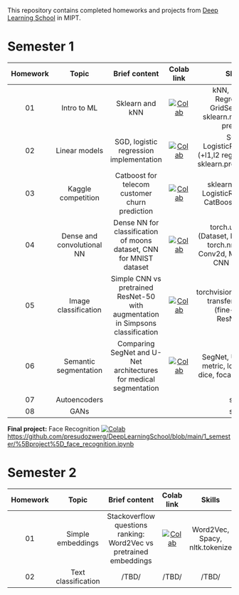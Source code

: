 This repository contains completed homeworks and projects from [Deep Learning School](https://dls.samcs.ru/) in MIPT.

# Semester 1

| Homework   | Topic                | Brief content | Colab link            | Skills | Language |
|:----------:|:--------------------:|:-------------:|:---------------------:|:--------:|:--------:|
| 01 | Intro to ML | Sklearn and kNN | [![Colab](https://colab.research.google.com/assets/colab-badge.svg)](https://colab.research.google.com/github/presudozwerg/DeepLearningSchool/blob/main/1_semester/%5Bh01%5D_knn.ipynb) | kNN, Logistic Regression, GridSearchCV, sklearn.models (fit, predict) | ru |
| 02 | Linear models | SGD, logistic regression implementation| [![Colab](https://colab.research.google.com/assets/colab-badge.svg)](https://colab.research.google.com/github/presudozwerg/DeepLearningSchool/blob/main/1_semester/%5Bh02%5D_linear_models_fall_2021.ipynb) | SGD, LogisticRegression (+l1,l2 regularization), sklearn.preprocessing | ru |
| 03 | Kaggle competition | Catboost for telecom customer churn prediction | [![Colab](https://colab.research.google.com/assets/colab-badge.svg)](https://colab.research.google.com/github/presudozwerg/DeepLearningSchool/blob/main/1_semester/%5Bh03%5D_hw_kaggle.ipynb) | sklearn.pipeline, LogisticRegression, CatBoostClassifier | ru |
| 04 | Dense and convolutional NN | Dense NN for classification of moons dataset, CNN for MNIST dataset | [![Colab](https://colab.research.google.com/assets/colab-badge.svg)](https://colab.research.google.com/github/presudozwerg/DeepLearningSchool/blob/main/1_semester/%5Bh04%5D_dense_and_convolutional_nn.ipynb) | torch.utils.data (Dataset, Dataloader), torch.nn (Linear, Conv2d, MaxPool2d), CNN (LeNet) | ru |
| 05 | Image classification | Simple CNN vs pretrained ResNet-50 with augmentation in Simpsons classification | [![Colab](https://colab.research.google.com/assets/colab-badge.svg)](https://colab.research.google.com/github/presudozwerg/DeepLearningSchool/blob/main/1_semester/%5Bh05%5D_simpsons-classificaton.ipynb) | torchvision.transforms, transfer learning (fine-tuning ResNet50) | ru |
| 06 | Semantic segmentation | Comparing SegNet and U-Net architectures for medical segmentation | [![Colab](https://colab.research.google.com/assets/colab-badge.svg)](https://colab.research.google.com/github/presudozwerg/DeepLearningSchool/blob/main/1_semester/%5Bh06%5D_semantic_segmentation.ipynb) | SegNet, U-Net, IoU metric, losses (bce, dice, focal, boundary) | ru |
| 07 | Autoencoders | | | sks | ru |
| 08 | GANs | | | sks | ru |

**Final project:** Face Recognition [![Colab](https://colab.research.google.com/assets/colab-badge.svg)](https://colab.research.google.com/github/presudozwerg/DeepLearningSchool/blob/main/1_semester/%5Bproject%5D_face_recognition.ipynb)
https://github.com/presudozwerg/DeepLearningSchool/blob/main/1_semester/%5Bproject%5D_face_recognition.ipynb

# Semester 2
| Homework   | Topic                | Brief content | Colab link            | Skills | Language |
|:----------:|:--------------------:|:-------------:|:---------------------:|:--------:|:--------:|
| 01 | Simple embeddings | Stackoverflow questions ranking: Word2Vec vs pretrained embeddings | [![Colab](https://colab.research.google.com/assets/colab-badge.svg)](https://colab.research.google.com/github/presudozwerg/DeepLearningSchool/blob/main/2_semester/%5Bh01%5D_simple_embeddings.ipynb) | Word2Vec, Spacy, nltk.tokenize | ru |
| 02 | Text classification | /TBD/ | /TBD/ | /TBD/ | ru |
